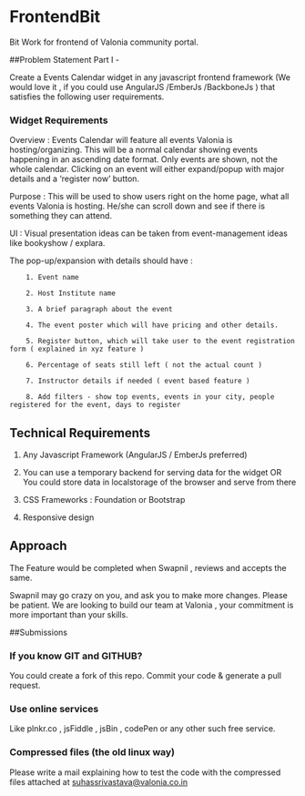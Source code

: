 # FrontendBit
Bit Work for frontend of Valonia community portal. 

##Problem Statement Part I - 

Create a Events Calendar widget in any javascript frontend framework (We would love it , if you could use AngularJS /EmberJs /BackboneJs ) that satisfies the following user requirements.


### Widget Requirements

   Overview : Events Calendar will feature all events Valonia is hosting/organizing. This will be a normal calendar showing events happening in an ascending date format. Only events are shown, not the whole calendar. Clicking on an event will either expand/popup with major details and a ‘register now’ button. 

   Purpose : This will be used to show users right on the home page, what all events Valonia is hosting. He/she can scroll down and see if there is something they can attend.

   UI : Visual presentation ideas can be taken from event-management ideas like bookyshow / explara.
   
   The pop-up/expansion with details should have : 

    	1. Event name 

		2. Host Institute name

		3. A brief paragraph about the event

		4. The event poster which will have pricing and other details. 

		5. Register button, which will take user to the event registration form ( explained in xyz feature ) 

		6. Percentage of seats still left ( not the actual count ) 

		7. Instructor details if needed ( event based feature )  
		
		8. Add filters - show top events, events in your city, people registered for the event, days to register 

## Technical Requirements
  
   1. Any Javascript Framework (AngularJS / EmberJs preferred)

   2.  You can use a temporary backend for serving data for the widget 
      		                		OR 
       You could store data in localstorage of the browser and serve from there

   3. CSS Frameworks : Foundation or Bootstrap

   4. Responsive design 

## Approach 

The Feature would be completed when Swapnil , reviews and accepts the same. 

Swapnil may go crazy on you, and ask you to make more changes. Please be patient. We are looking to build our team at Valonia , your commitment is more important than your skills. 

##Submissions

### If you know GIT and GITHUB?
You could create a fork of this repo. 
Commit your code & generate a pull request. 

### Use online services 

Like plnkr.co , jsFiddle , jsBin , codePen or any other such free service. 

### Compressed files (the old linux way)

Please write a mail explaining how to test the code with the compressed files attached at suhassrivastava@valonia.co.in













